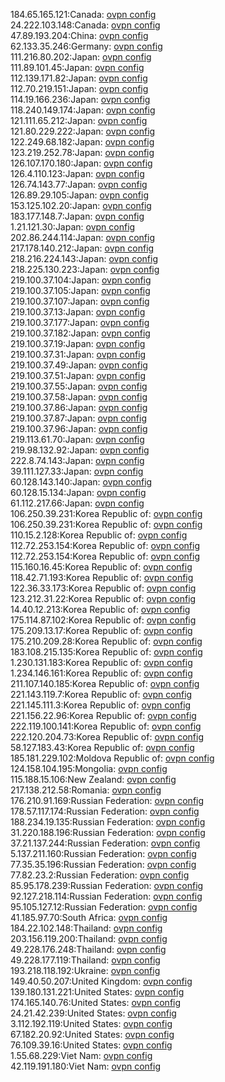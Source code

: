 184.65.165.121:Canada: [ovpn config](vpn/184_65_165_121.ovpn)  
24.222.103.148:Canada: [ovpn config](vpn/24_222_103_148.ovpn)  
47.89.193.204:China: [ovpn config](vpn/47_89_193_204.ovpn)  
62.133.35.246:Germany: [ovpn config](vpn/62_133_35_246.ovpn)  
111.216.80.202:Japan: [ovpn config](vpn/111_216_80_202.ovpn)  
111.89.101.45:Japan: [ovpn config](vpn/111_89_101_45.ovpn)  
112.139.171.82:Japan: [ovpn config](vpn/112_139_171_82.ovpn)  
112.70.219.151:Japan: [ovpn config](vpn/112_70_219_151.ovpn)  
114.19.166.236:Japan: [ovpn config](vpn/114_19_166_236.ovpn)  
118.240.149.174:Japan: [ovpn config](vpn/118_240_149_174.ovpn)  
121.111.65.212:Japan: [ovpn config](vpn/121_111_65_212.ovpn)  
121.80.229.222:Japan: [ovpn config](vpn/121_80_229_222.ovpn)  
122.249.68.182:Japan: [ovpn config](vpn/122_249_68_182.ovpn)  
123.219.252.78:Japan: [ovpn config](vpn/123_219_252_78.ovpn)  
126.107.170.180:Japan: [ovpn config](vpn/126_107_170_180.ovpn)  
126.4.110.123:Japan: [ovpn config](vpn/126_4_110_123.ovpn)  
126.74.143.77:Japan: [ovpn config](vpn/126_74_143_77.ovpn)  
126.89.29.105:Japan: [ovpn config](vpn/126_89_29_105.ovpn)  
153.125.102.20:Japan: [ovpn config](vpn/153_125_102_20.ovpn)  
183.177.148.7:Japan: [ovpn config](vpn/183_177_148_7.ovpn)  
1.21.121.30:Japan: [ovpn config](vpn/1_21_121_30.ovpn)  
202.86.244.114:Japan: [ovpn config](vpn/202_86_244_114.ovpn)  
217.178.140.212:Japan: [ovpn config](vpn/217_178_140_212.ovpn)  
218.216.224.143:Japan: [ovpn config](vpn/218_216_224_143.ovpn)  
218.225.130.223:Japan: [ovpn config](vpn/218_225_130_223.ovpn)  
219.100.37.104:Japan: [ovpn config](vpn/219_100_37_104.ovpn)  
219.100.37.105:Japan: [ovpn config](vpn/219_100_37_105.ovpn)  
219.100.37.107:Japan: [ovpn config](vpn/219_100_37_107.ovpn)  
219.100.37.13:Japan: [ovpn config](vpn/219_100_37_13.ovpn)  
219.100.37.177:Japan: [ovpn config](vpn/219_100_37_177.ovpn)  
219.100.37.182:Japan: [ovpn config](vpn/219_100_37_182.ovpn)  
219.100.37.19:Japan: [ovpn config](vpn/219_100_37_19.ovpn)  
219.100.37.31:Japan: [ovpn config](vpn/219_100_37_31.ovpn)  
219.100.37.49:Japan: [ovpn config](vpn/219_100_37_49.ovpn)  
219.100.37.51:Japan: [ovpn config](vpn/219_100_37_51.ovpn)  
219.100.37.55:Japan: [ovpn config](vpn/219_100_37_55.ovpn)  
219.100.37.58:Japan: [ovpn config](vpn/219_100_37_58.ovpn)  
219.100.37.86:Japan: [ovpn config](vpn/219_100_37_86.ovpn)  
219.100.37.87:Japan: [ovpn config](vpn/219_100_37_87.ovpn)  
219.100.37.96:Japan: [ovpn config](vpn/219_100_37_96.ovpn)  
219.113.61.70:Japan: [ovpn config](vpn/219_113_61_70.ovpn)  
219.98.132.92:Japan: [ovpn config](vpn/219_98_132_92.ovpn)  
222.8.74.143:Japan: [ovpn config](vpn/222_8_74_143.ovpn)  
39.111.127.33:Japan: [ovpn config](vpn/39_111_127_33.ovpn)  
60.128.143.140:Japan: [ovpn config](vpn/60_128_143_140.ovpn)  
60.128.15.134:Japan: [ovpn config](vpn/60_128_15_134.ovpn)  
61.112.217.66:Japan: [ovpn config](vpn/61_112_217_66.ovpn)  
106.250.39.231:Korea Republic of: [ovpn config](vpn/106_250_39_231.ovpn)  
106.250.39.231:Korea Republic of: [ovpn config](vpn/106_250_39_231.ovpn)  
110.15.2.128:Korea Republic of: [ovpn config](vpn/110_15_2_128.ovpn)  
112.72.253.154:Korea Republic of: [ovpn config](vpn/112_72_253_154.ovpn)  
112.72.253.154:Korea Republic of: [ovpn config](vpn/112_72_253_154.ovpn)  
115.160.16.45:Korea Republic of: [ovpn config](vpn/115_160_16_45.ovpn)  
118.42.71.193:Korea Republic of: [ovpn config](vpn/118_42_71_193.ovpn)  
122.36.33.173:Korea Republic of: [ovpn config](vpn/122_36_33_173.ovpn)  
123.212.31.22:Korea Republic of: [ovpn config](vpn/123_212_31_22.ovpn)  
14.40.12.213:Korea Republic of: [ovpn config](vpn/14_40_12_213.ovpn)  
175.114.87.102:Korea Republic of: [ovpn config](vpn/175_114_87_102.ovpn)  
175.209.13.17:Korea Republic of: [ovpn config](vpn/175_209_13_17.ovpn)  
175.210.209.28:Korea Republic of: [ovpn config](vpn/175_210_209_28.ovpn)  
183.108.215.135:Korea Republic of: [ovpn config](vpn/183_108_215_135.ovpn)  
1.230.131.183:Korea Republic of: [ovpn config](vpn/1_230_131_183.ovpn)  
1.234.146.161:Korea Republic of: [ovpn config](vpn/1_234_146_161.ovpn)  
211.107.140.185:Korea Republic of: [ovpn config](vpn/211_107_140_185.ovpn)  
221.143.119.7:Korea Republic of: [ovpn config](vpn/221_143_119_7.ovpn)  
221.145.111.3:Korea Republic of: [ovpn config](vpn/221_145_111_3.ovpn)  
221.156.22.96:Korea Republic of: [ovpn config](vpn/221_156_22_96.ovpn)  
222.119.100.141:Korea Republic of: [ovpn config](vpn/222_119_100_141.ovpn)  
222.120.204.73:Korea Republic of: [ovpn config](vpn/222_120_204_73.ovpn)  
58.127.183.43:Korea Republic of: [ovpn config](vpn/58_127_183_43.ovpn)  
185.181.229.102:Moldova Republic of: [ovpn config](vpn/185_181_229_102.ovpn)  
124.158.104.195:Mongolia: [ovpn config](vpn/124_158_104_195.ovpn)  
115.188.15.106:New Zealand: [ovpn config](vpn/115_188_15_106.ovpn)  
217.138.212.58:Romania: [ovpn config](vpn/217_138_212_58.ovpn)  
176.210.91.169:Russian Federation: [ovpn config](vpn/176_210_91_169.ovpn)  
178.57.117.174:Russian Federation: [ovpn config](vpn/178_57_117_174.ovpn)  
188.234.19.135:Russian Federation: [ovpn config](vpn/188_234_19_135.ovpn)  
31.220.188.196:Russian Federation: [ovpn config](vpn/31_220_188_196.ovpn)  
37.21.137.244:Russian Federation: [ovpn config](vpn/37_21_137_244.ovpn)  
5.137.211.160:Russian Federation: [ovpn config](vpn/5_137_211_160.ovpn)  
77.35.35.196:Russian Federation: [ovpn config](vpn/77_35_35_196.ovpn)  
77.82.23.2:Russian Federation: [ovpn config](vpn/77_82_23_2.ovpn)  
85.95.178.239:Russian Federation: [ovpn config](vpn/85_95_178_239.ovpn)  
92.127.218.114:Russian Federation: [ovpn config](vpn/92_127_218_114.ovpn)  
95.105.127.12:Russian Federation: [ovpn config](vpn/95_105_127_12.ovpn)  
41.185.97.70:South Africa: [ovpn config](vpn/41_185_97_70.ovpn)  
184.22.102.148:Thailand: [ovpn config](vpn/184_22_102_148.ovpn)  
203.156.119.200:Thailand: [ovpn config](vpn/203_156_119_200.ovpn)  
49.228.176.248:Thailand: [ovpn config](vpn/49_228_176_248.ovpn)  
49.228.177.119:Thailand: [ovpn config](vpn/49_228_177_119.ovpn)  
193.218.118.192:Ukraine: [ovpn config](vpn/193_218_118_192.ovpn)  
149.40.50.207:United Kingdom: [ovpn config](vpn/149_40_50_207.ovpn)  
139.180.131.221:United States: [ovpn config](vpn/139_180_131_221.ovpn)  
174.165.140.76:United States: [ovpn config](vpn/174_165_140_76.ovpn)  
24.21.42.239:United States: [ovpn config](vpn/24_21_42_239.ovpn)  
3.112.192.119:United States: [ovpn config](vpn/3_112_192_119.ovpn)  
67.182.20.92:United States: [ovpn config](vpn/67_182_20_92.ovpn)  
76.109.39.16:United States: [ovpn config](vpn/76_109_39_16.ovpn)  
1.55.68.229:Viet Nam: [ovpn config](vpn/1_55_68_229.ovpn)  
42.119.191.180:Viet Nam: [ovpn config](vpn/42_119_191_180.ovpn)  
